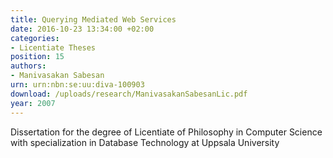 ```yaml
---
title: Querying Mediated Web Services
date: 2016-10-23 13:34:00 +02:00
categories:
- Licentiate Theses
position: 15
authors:
- Manivasakan Sabesan
urn: urn:nbn:se:uu:diva-100903
download: /uploads/research/ManivasakanSabesanLic.pdf
year: 2007
---
```


Dissertation for the degree of Licentiate of Philosophy in Computer Science with specialization in Database Technology at Uppsala University
